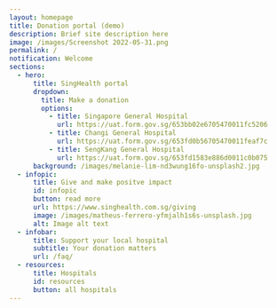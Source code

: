 ```yaml
---
layout: homepage
title: Donation portal (demo)
description: Brief site description here
image: /images/Screenshot 2022-05-31.png
permalink: /
notification: Welcome
sections:
  - hero:
      title: SingHealth portal
      dropdown:
        title: Make a donation
        options:
          - title: Singapore General Hospital
            url: https://uat.form.gov.sg/653bb02e6705470011fc5206
          - title: Changi General Hospital
            url: https://uat.form.gov.sg/653fd0b56705470011feaf7c
          - title: SengKang General Hospital
            url: https://uat.form.gov.sg/653fd1583e886d0011c0b075
      background: /images/melanie-lim-nd3wung16fo-unsplash2.jpg
  - infopic:
      title: Give and make positve impact
      id: infopic
      button: read more
      url: https://www.singhealth.com.sg/giving
      image: /images/matheus-ferrero-yfmjalh1s6s-unsplash.jpg
      alt: Image alt text
  - infobar:
      title: Support your local hospital
      subtitle: Your donation matters
      url: /faq/
  - resources:
      title: Hospitals
      id: resources
      button: all hospitals
---
```

